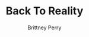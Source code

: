 ---
title: Back To Reality
Layout: module

author: Brittney Perry
reviewer: 
# "friday" "friday night" "saturday" "saturday morning" "saturday early afternoon" "saturday early evening" "saturday night" "reaction" "tavern setup" "townsfolk" "randoms"

schedule: saturday night
weight: 17
plotline: Gnoll- Main
requirements: 

description: 10pmish. Jacob Coldren stumbles into the hall and has to face the consequences of his actions. The spirit of Ehrendil Gredove shows up in the hall after the gnolls leave the area to attempt to be resurrected. 
 
synopsis: |
  Jacob, unscathed, shakily enters into the hall. He hid when the gnolls attacked, and watched as the others got ripped apart. At some point, he passed out, and when he came to, he was alone. Stumbling through the dark, Jacob made his way to the only spot of light he could see, the gathering hall. 

  Ehrendil Gredove's spirit enters the hall to try to be resurrected. When and if she is, she comes back with a tale of when she and the others died, she saw a spirit shaman turn from corporal into a spirit, and then he consumed Howard and Azuk. He then chased her, until it finally left her alone (at the same time as 'Hold the Hall'.) She hid out until it was calm after the fighting, and she made her way to the gathering hall for help. 
  
  Both Jacob and Ehrendil stay in the hall and are available to RP with after the mod is over.
  
outcomes: Resurrect Ehrendil and hold Jacob accountable for his actions


number_of_cast_members: 2
Roles: 
  - Jacob Coldren
  - Ehrendil Gredove



---